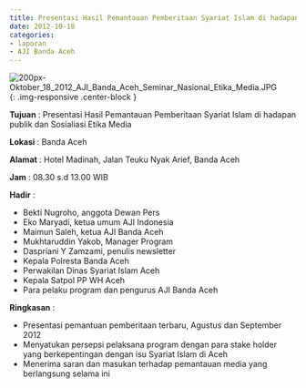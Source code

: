 ```yaml
---
title: Presentasi Hasil Pemantauan Pemberitaan Syariat Islam di hadapan publik dan Sosialiasi Etika Media
date: 2012-10-18
categories:
- laporan
- AJI Banda Aceh
---
```


![200px-Oktober_18_2012_AJI_Banda_Aceh_Seminar_Nasional_Etika_Media.JPG](/uploads/200px-Oktober_18_2012_AJI_Banda_Aceh_Seminar_Nasional_Etika_Media.JPG){: .img-responsive .center-block }

**Tujuan** : Presentasi Hasil Pemantauan Pemberitaan Syariat Islam di hadapan publik dan Sosialiasi Etika Media

**Lokasi** : Banda Aceh

**Alamat** : Hotel Madinah, Jalan Teuku Nyak Arief, Banda Aceh

**Jam** : 08.30 s.d 13.00 WIB

**Hadir** : 
* Bekti Nugroho, anggota Dewan Pers
* Eko Maryadi, ketua umum AJI Indonesia
* Maimun Saleh, ketua AJI Banda Aceh
* Mukhtaruddin Yakob, Manager Program
* Daspriani Y Zamzami, penulis newsletter
* Kepala Polresta Banda Aceh
* Perwakilan Dinas Syariat Islam Aceh
* Kepala Satpol PP WH Aceh
* Para pelaku program dan pengurus AJI Banda Aceh

**Ringkasan** : 
* Presentasi pemantuan pemberitaan terbaru, Agustus dan September 2012
* Menyatukan persepsi pelaksana program dengan para stake holder yang berkepentingan dengan isu Syariat Islam di Aceh
* Menerima saran dan masukan terhadap pemantauan media yang berlangsung selama ini
